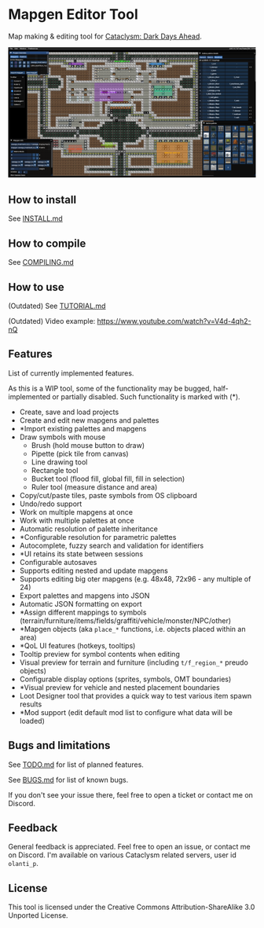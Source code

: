 # Mapgen Editor Tool

Map making & editing tool for [Cataclysm: Dark Days Ahead](https://github.com/CleverRaven/Cataclysm-DDA).

![readme pic](doc/BNMT/assets/readme_pic.png "readme_pic")

## How to install
See [INSTALL.md](doc/BNMT/INSTALL.md)

## How to compile
See [COMPILING.md](doc/BNMT/COMPILING.md)

## How to use
(Outdated) See [TUTORIAL.md](doc/BNMT/TUTORIAL.md)

(Outdated) Video example: https://www.youtube.com/watch?v=V4d-4qh2-nQ

## Features
List of currently implemented features.

As this is a WIP tool, some of the functionality may be bugged, half-implemented or partially disabled.
Such functionality is marked with (*).

- Create, save and load projects
- Create and edit new mapgens and palettes
- *Import existing palettes and mapgens
- Draw symbols with mouse
   - Brush (hold mouse button to draw)
   - Pipette (pick tile from canvas)
   - Line drawing tool
   - Rectangle tool
   - Bucket tool (flood fill, global fill, fill in selection)
   - Ruler tool (measure distance and area)
- Copy/cut/paste tiles, paste symbols from OS clipboard
- Undo/redo support
- Work on multiple mapgens at once
- Work with multiple palettes at once
- Automatic resolution of palette inheritance
- *Configurable resolution for parametric palettes
- Autocomplete, fuzzy search and validation for identifiers
- *UI retains its state between sessions
- Configurable autosaves
- Supports editing nested and update mapgens
- Supports editing big oter mapgens (e.g. 48x48, 72x96 - any multiple of 24)
- Export palettes and mapgens into JSON
- Automatic JSON formatting on export
- *Assign different mappings to symbols (terrain/furniture/items/fields/graffiti/vehicle/monster/NPC/other)
- *Mapgen objects (aka `place_*` functions, i.e. objects placed within an area)
- *QoL UI features (hotkeys, tooltips)
- Tooltip preview for symbol contents when editing
- Visual preview for terrain and furniture (including `t/f_region_*` preudo objects)
- Configurable display options (sprites, symbols, OMT boundaries)
- *Visual preview for vehicle and nested placement boundaries
- Loot Designer tool that provides a quick way to test various item spawn results
- *Mod support (edit default mod list to configure what data will be loaded)

## Bugs and limitations
See [TODO.md](doc/BNMT/TODO.md) for list of planned features.

See [BUGS.md](doc/BNMT/BUGS.md) for list of known bugs.

If you don't see your issue there, feel free to open a ticket or contact me on Discord.

## Feedback
General feedback is appreciated. Feel free to open an issue, or contact me on Discord. I'm available on various Cataclysm related servers, user id `olanti_p`.

## License
This tool is licensed under the Creative Commons Attribution-ShareAlike 3.0 Unported License.
